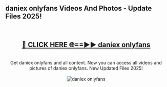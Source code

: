 <h2>daniex onlyfans Videos And Photos - Update Files 2025!</h2>
<br>
<div align="center">
<h2><a href="https://linkcuts.com/hfmhzwbr" rel="nofollow">🔴 CLICK HERE 🌐==►► daniex onlyfans</a></h2>
<br>
Get daniex onlyfans and all content. Now you can access all videos and pictures of daniex onlyfans. New Updated Files 2025!
<br>
<br>
<a href="https://linkcuts.com/hfmhzwbr" rel="nofollow" data-target="animated-image.originalLink"><img src="https://i.ibb.co.com/WyWwxjT/player-gif2.gif" alt="daniex onlyfans" style="max-width: 100%; display: inline-block;" data-target="animated-image.originalImage"></a>
</div>
<br>